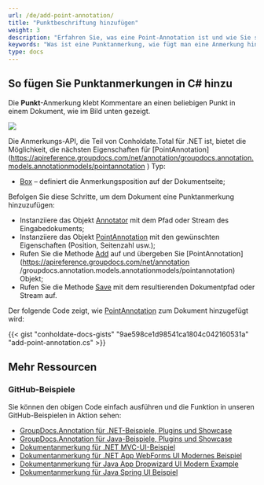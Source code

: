 ```yaml
---
url: /de/add-point-annotation/
title: "Punktbeschriftung hinzufügen"
weight: 3
description: "Erfahren Sie, was eine Point-Annotation ist und wie Sie sie mithilfe der GroupDocs.Annotation-API, die Teil von Conholdate.Total für .NET ist, programmgesteuert zu einem Dokument hinzufügen."
keywords: "Was ist eine Punktanmerkung, wie fügt man eine Anmerkung hinzu, fügt eine Punktanmerkung hinzu"
type: docs
---
```


## So fügen Sie Punktanmerkungen in C# hinzu

Die **Punkt**-Anmerkung klebt Kommentare an einen beliebigen Punkt in einem Dokument, wie im Bild unten gezeigt.

![](annotation/net/images/add-point-annotation.png)

Die Anmerkungs-API, die Teil von Conholdate.Total für .NET ist, bietet die Möglichkeit, die nächsten Eigenschaften für [PointAnnotation] (https://apireference.groupdocs.com/net/annotation/groupdocs.annotation.models.annotationmodels/pointannotation ) Typ:

* [Box](https://apireference.groupdocs.com/annotation/net/groupdocs.annotation.models.annotationmodels/pointannotation/properties/box) – definiert die Anmerkungsposition auf der Dokumentseite;
    



Befolgen Sie diese Schritte, um dem Dokument eine Punktanmerkung hinzuzufügen:

* Instanziiere das Objekt [Annotator](https://apireference.groupdocs.com/net/annotation/groupdocs.annotation/annotator) mit dem Pfad oder Stream des Eingabedokuments;
* Instanziiere das Objekt [PointAnnotation](https://apireference.groupdocs.com/net/annotation/groupdocs.annotation.models.annotationmodels/pointannotation) mit den gewünschten Eigenschaften (Position, Seitenzahl usw.);
* Rufen Sie die Methode [Add](https://apireference.groupdocs.com/net/annotation/groupdocs.annotation/annotator/methods/add) auf und übergeben Sie [PointAnnotation](https://apireference.groupdocs.com/net/annotation /groupdocs.annotation.models.annotationmodels/pointannotation) Objekt;
* Rufen Sie die Methode [Save](https://apireference.groupdocs.com/net/annotation/groupdocs.annotation/annotator/methods/save/index) mit dem resultierenden Dokumentpfad oder Stream auf.

Der folgende Code zeigt, wie [PointAnnotation](https://apireference.groupdocs.com/net/annotation/groupdocs.annotation.models.annotationmodels/pointannotation) zum Dokument hinzugefügt wird:

{{< gist "conholdate-docs-gists" "9ae598ce1d98541ca1804c042160531a" "add-point-annotation.cs" >}}

## Mehr Ressourcen
### GitHub-Beispiele
Sie können den obigen Code einfach ausführen und die Funktion in unseren GitHub-Beispielen in Aktion sehen:

* [GroupDocs.Annotation für .NET-Beispiele, Plugins und Showcase](https://github.com/groupdocs-annotation/GroupDocs.Annotation-for-.NET)
* [GroupDocs.Annotation für Java-Beispiele, Plugins und Showcase](https://github.com/groupdocs-annotation/GroupDocs.Annotation-for-Java)
* [Dokumentanmerkung für .NET MVC-UI-Beispiel](https://github.com/groupdocs-annotation/GroupDocs.Annotation-for-.NET-MVC)
* [Dokumentanmerkung für .NET App WebForms UI Modernes Beispiel](https://github.com/groupdocs-annotation/GroupDocs.Annotation-for-.NET-WebForms)
* [Dokumentanmerkung für Java App Dropwizard UI Modern Example](https://github.com/groupdocs-annotation/GroupDocs.Annotation-for-Java-Dropwizard)
* [Dokumentanmerkung für Java Spring UI Beispiel](https://github.com/groupdocs-annotation/GroupDocs.Annotation-for-Java-Spring)
    






